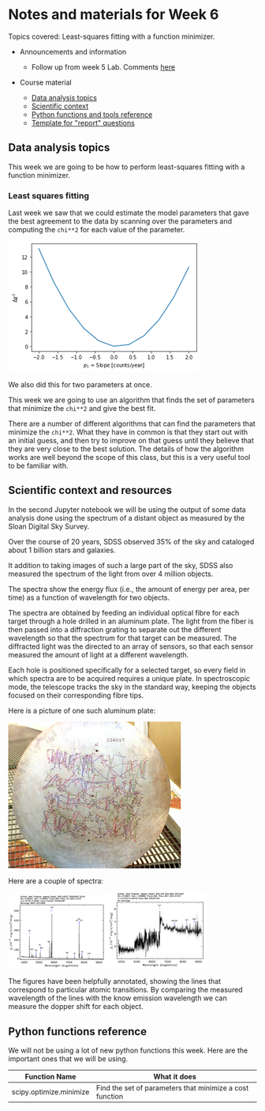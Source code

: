 # Notes and materials for Week 6

Topics covered: Least-squares fitting with a function minimizer.

* Announcements and information
  * Follow up from week 5 Lab.  Comments [here](Week5_after.md)

* Course material
  * [Data analysis topics](#Data%20analysis%20topics)
  * [Scientific context](#Scientific%20context%20and%20resources)
  * [Python functions and tools reference](#Python%20functions%20reference)
  * [Template for "report" questions](https://docs.google.com/document/d/19mRvJSlbUk6q--IAmry5HzSBmCo70HUEfH-9e6g_VHA/edit?usp=sharing)

## Data analysis topics

This week we are going to be how to perform least-squares fitting with a function minimizer.

### Least squares fitting

Last week we saw that we could estimate the model parameters that gave the best agreement to the data by scanning over the
parameters and computing the `chi**2` for each value of the parameter.

![Chi squared scan](scan_slope.png)

We also did this for two parameters at once.

This week we are going to use an algorithm that finds the set of parameters that minimize the `chi**2` and give the best fit.

There are a number of different algorithms that can find the parameters that minimize the `chi**2`.  What they have in common is that
they start out with an initial guess, and then try to improve on that guess until they believe that they are very close to the best
solution.  The details of how the algorithm works are well beyond the scope of this class, but this is a very useful tool to be familiar with.



## Scientific context and resources

In the second Jupyter notebook we will be using the output of some data analysis done using the spectrum of a distant object as
measured by the Sloan Digital Sky Survey.

Over the course of 20 years, SDSS observed 35% of the sky and cataloged about 1 billion stars and galaxies.

It addition to taking images of such a large part of the sky, SDSS also measured the spectrum of the light from over 4 million objects.  

The spectra show the energy flux (i.e., the amount of energy per area, per time) as a function of wavelength for two objects.

The spectra are obtained by feeding an individual optical fibre for each target through a hole drilled in an aluminum plate.  The light from the fiber is then passed into a diffraction grating to separate out the different wavelength so that the spectrum for that target can be measured.   The diffracted light was the directed to an array of sensors, so that each sensor measured the amount of light at a different wavelength.

Each hole is positioned specifically for a selected target, so every field in which spectra are to be acquired requires a unique plate.  In spectroscopic mode, the telescope tracks the sky in the standard way, keeping the objects focused on their corresponding fibre tips. 

Here is a picture of one such aluminum plate:

![SDSS plug plate](plate-sdss.jpg)

Here are a couple of spectra:

<img src="./sdss_spec_1.png" width=40%><img src="./sdss_spec_2.png" width=40%>

The figures have been helpfully annotated, showing the lines that correspond to particular atomic transitions.  By comparing
the measured wavelength of the lines with the know emission wavelength we can measure the dopper shift for each object.



## Python functions reference

We will not be using a lot of new python functions this week.  Here
are the important ones that we will be using.

| Function Name            | What it does |
| - | - |
| scipy.optimize.minimize  | Find the set of parameters that minimize a cost function |


<!--  LocalWords:  Jupyter plate-sdss.jpg sdss_spec_1.png
 -->
<!--  LocalWords:  sdss_spec_2.png
 -->
